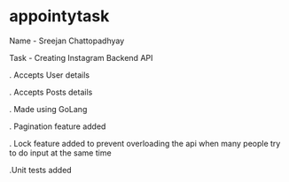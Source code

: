 # appointytask
Name - Sreejan Chattopadhyay

Task - Creating Instagram Backend API

. Accepts User details

. Accepts Posts details

. Made using GoLang

. Pagination feature added

. Lock feature added to prevent overloading the api when many people try to do input at the same time

.Unit tests added
